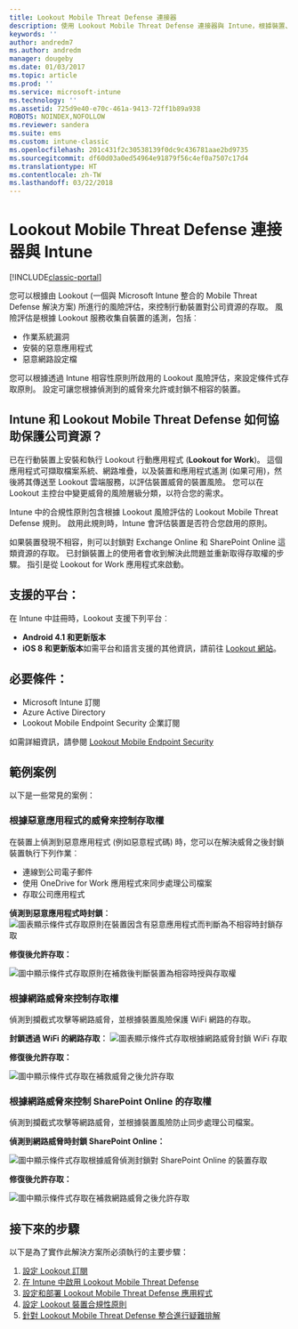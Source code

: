 ```yaml
---
title: Lookout Mobile Threat Defense 連接器
description: 使用 Lookout Mobile Threat Defense 連接器與 Intune，根據裝置、網路和應用程式風險，保護對公司資源的存取。
keywords: ''
author: andredm7
ms.author: andredm
manager: dougeby
ms.date: 01/03/2017
ms.topic: article
ms.prod: ''
ms.service: microsoft-intune
ms.technology: ''
ms.assetid: 725d9e40-e70c-461a-9413-72ff1b89a938
ROBOTS: NOINDEX,NOFOLLOW
ms.reviewer: sandera
ms.suite: ems
ms.custom: intune-classic
ms.openlocfilehash: 201c431f2c30538139f0dc9c436781aae2bd9735
ms.sourcegitcommit: df60d03a0ed54964e91879f56c4ef0a7507c17d4
ms.translationtype: HT
ms.contentlocale: zh-TW
ms.lasthandoff: 03/22/2018
---
```

# <a name="lookout-mobile-threat-defense-connector-with-intune"></a>Lookout Mobile Threat Defense 連接器與 Intune

[!INCLUDE[classic-portal](../includes/classic-portal.md)]

您可以根據由 Lookout (一個與 Microsoft Intune 整合的 Mobile Threat Defense 解決方案) 所進行的風險評估，來控制行動裝置對公司資源的存取。 風險評估是根據 Lookout 服務收集自裝置的遙測，包括︰
- 作業系統漏洞
- 安裝的惡意應用程式
- 惡意網路設定檔

您可以根據透過 Intune 相容性原則所啟用的 Lookout 風險評估，來設定條件式存取原則。 設定可讓您根據偵測到的威脅來允許或封鎖不相容的裝置。

## <a name="how-do-intune-and-lookout-mobile-threat-defense-help-protect-company-resources"></a>Intune 和 Lookout Mobile Threat Defense 如何協助保護公司資源？
已在行動裝置上安裝和執行 Lookout 行動應用程式 (**Lookout for Work**)。 這個應用程式可擷取檔案系統、網路堆疊，以及裝置和應用程式遙測 (如果可用)，然後將其傳送至 Lookout 雲端服務，以評估裝置威脅的裝置風險。 您可以在 Lookout 主控台中變更威脅的風險層級分類，以符合您的需求。  

Intune 中的合規性原則包含根據 Lookout 風險評估的 Lookout Mobile Threat Defense 規則。 啟用此規則時，Intune 會評估裝置是否符合您啟用的原則。

如果裝置發現不相容，則可以封鎖對 Exchange Online 和 SharePoint Online 這類資源的存取。 已封鎖裝置上的使用者會收到解決此問題並重新取得存取權的步驟。 指引是從 Lookout for Work 應用程式來啟動。

## <a name="supported-platforms"></a>支援的平台：
在 Intune 中註冊時，Lookout 支援下列平台︰
* **Android 4.1 和更新版本**
* **iOS 8 和更新版本**如需平台和語言支援的其他資訊，請前往 [Lookout 網站](https://personal.support.lookout.com/hc/articles/114094140253)。

## <a name="prerequisites"></a>必要條件：
* Microsoft Intune 訂閱
* Azure Active Directory
* Lookout Mobile Endpoint Security 企業訂閱  

如需詳細資訊，請參閱 [Lookout Mobile Endpoint Security](https://www.lookout.com/products/mobile-endpoint-security)

## <a name="sample-scenarios"></a>範例案例
以下是一些常見的案例：

### <a name="control-access-based-on-threats-from-malicious-apps"></a>根據惡意應用程式的威脅來控制存取權
在裝置上偵測到惡意應用程式 (例如惡意程式碼) 時，您可以在解決威脅之後封鎖裝置執行下列作業︰
* 連線到公司電子郵件
* 使用 OneDrive for Work 應用程式來同步處理公司檔案
* 存取公司應用程式

**偵測到惡意應用程式時封鎖︰**
![圖表顯示條件式存取原則在裝置因含有惡意應用程式而判斷為不相容時封鎖存取](../media/mtp/malicious-apps-blocked.png)

**修復後允許存取：**

![圖中顯示條件式存取原則在補救後判斷裝置為相容時授與存取權](../media/mtp/malicious-apps-unblocked.png)

### <a name="control-access-based-on-threat-to-network"></a>根據網路威脅來控制存取權
偵測到攔截式攻擊等網路威脅，並根據裝置風險保護 WiFi 網路的存取。

**封鎖透過 WiFi 的網路存取︰**
![圖表顯示條件式存取根據網路威脅封鎖 WiFi 存取](../media/mtp/network-wifi-blocked.png)

**修復後允許存取：**

![圖中顯示條件式存取在補救威脅之後允許存取](../media/mtp/network-wifi-unblocked.png)
### <a name="control-access-to-sharepoint-online-based-on-threat-to-network"></a>根據網路威脅來控制 SharePoint Online 的存取權

偵測到攔截式攻擊等網路威脅，並根據裝置風險防止同步處理公司檔案。

**偵測到網路威脅時封鎖 SharePoint Online：**

![圖中顯示條件式存取根據威脅偵測封鎖對 SharePoint Online 的裝置存取](../media/mtp/network-spo-blocked.png)


**修復後允許存取：**

![圖中顯示條件式存取在補救網路威脅之後允許存取](../media/mtp/network-spo-unblocked.png)

## <a name="next-steps"></a>接下來的步驟
以下是為了實作此解決方案所必須執行的主要步驟：
1.  [設定 Lookout 訂閱](setup-your-lookout-mtd-subscription.md)
2.  [在 Intune 中啟用 Lookout Mobile Threat Defense](enable-lookout-mtd-connection.md)
3.  [設定和部署 Lookout Mobile Threat Defense 應用程式](configure-deploy-lookout-for-work-app.md)
4.  [設定 Lookout 裝置合規性原則](create-lookout-device-compliance-policy.md)
5.  [針對 Lookout Mobile Threat Defense 整合進行疑難排解](/intune-classic/troubleshoot/device-threat-protection-troubleshooting)
